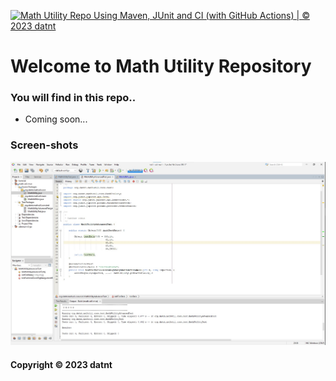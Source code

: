[![Math Utility Repo Using Maven, JUnit and CI (with GitHub Actions) | © 2023 datnt](https://github.com/datntdev02/math-util-mvn/actions/workflows/math-util-ci.yml/badge.svg)](https://github.com/datntdev02/math-util-mvn/actions/workflows/math-util-ci.yml)

# Welcome to Math Utility Repository
### You will find in this repo..

* Coming soon...

### Screen-shots
![DDT Source](https://github.com/datntdev02/math-util-mvn/blob/main/screenshots/math-util-source.jpg)
 
#### Copyright &#169; 2023 datnt